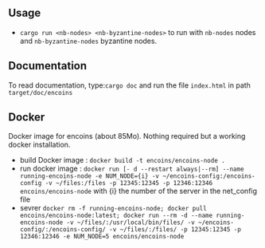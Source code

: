 ## Usage
 - `cargo run <nb-nodes> <nb-byzantine-nodes>` to run with `nb-nodes` nodes and `nb-byzantine-nodes` byzantine nodes.

## Documentation
To read documentation, type:`cargo doc` and run the file `index.html` in path `target/doc/encoins`

## Docker
Docker image for encoins (about 85Mo). Nothing required but a working docker installation.
- build Docker image : `docker build -t encoins/encoins-node .`
- run docker image : `docker run [- d --restart always|--rm] --name running-encoins-node -e NUM_NODE={i} -v ~/encoins-config:/encoins-config -v ~/files:/files -p 12345:12345 -p 12346:12346 encoins/encoins-node` with {i} the number of the server in the net_config file
- sevrer `docker rm -f running-encoins-node; docker pull encoins/encoins-node:latest; docker run --rm -d --name running-encoins-node -v ~/files/:/usr/local/bin/files/ -v ~/encoins-config/:/encoins-config/ -v ~/files/:/files/ -p 12345:12345 -p 12346:12346 -e NUM_NODE=5 encoins/encoins-node`